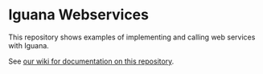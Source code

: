 <h1>Iguana Webservices</h1>

This repository shows examples of implementing and calling web services with Iguana.

See <a href="http://help.interfaceware.com/category/building-interfaces/repositories/builtin-iguana-webservices">our wiki for documentation on this repository</a>.

